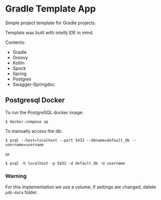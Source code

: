 # Gradle Template App

Simple project template for Gradle projects.

Template was built with intellij IDE in mind.

Contents:

* Gradle
* Groovy
* Kotlin
* Spock
* Spring
* Postgres
* Swagger-Springdoc

## Postgresql Docker

To run the PostgreSQL docker image:

```shell
$ docker-compose up
```

To manually access the db:

```shell
$ psql --host=localhost --port 5432 --dbname=default_db --username=username
```

or

```shell
$ psql -h localhost -p 5432 -d default_db -U username
```

### Warning

For this implementation we use a volume, if settings are changed, delete `pdb-data` folder.
